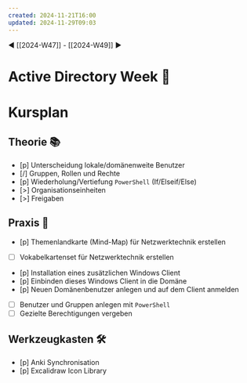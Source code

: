 ```yaml
---
created: 2024-11-21T16:00
updated: 2024-11-29T09:03
---
```

◀ [[2024-W47]] - [[2024-W49]] ▶
# Active Directory Week 🎉
# Kursplan
## Theorie 📚
* [p] Unterscheidung lokale/domänenweite Benutzer
* [/] Gruppen, Rollen und Rechte
* [p] Wiederholung/Vertiefung `PowerShell` (If/Elseif/Else)
* [>] Organisationseinheiten
* [>] Freigaben
## Praxis 🧩
* [p] Themenlandkarte (Mind-Map) für Netzwerktechnik erstellen
* [ ] Vokabelkartenset für Netzwerktechnik erstellen
* [p] Installation eines zusätzlichen Windows Client
* [p] Einbinden dieses Windows Client in die Domäne
* [p] Neuen Domänenbenutzer anlegen und auf dem Client anmelden
* [ ] Benutzer und Gruppen anlegen mit `PowerShell`
* [ ] Gezielte Berechtigungen vergeben
## Werkzeugkasten 🛠
* [p] Anki Synchronisation
* [p] Excalidraw Icon Library